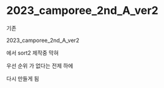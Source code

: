 # 2023_camporee_2nd_A_ver2

기존

2023_camporee_2nd_A_ver2

에서 sort2 제작중 막혀

우선 순위 가 없다는 전제 하에

다시 만들게 됨
